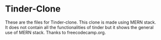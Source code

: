 # Tinder-Clone
 These are the files for Tinder-clone. This clone is made using MERN stack. It does not contain all the functionalities of tinder but it shows the general use of MERN stack.
 Thanks to freecodecamp.org.
